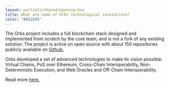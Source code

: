 ```yaml
---
layout: partials/shared/opening-box
title: What are some of Orbs technological innovations?
color: "#E61EA9"
---
```


The Orbs project includes a full blockchain stack designed and implemented from scratch by the core team, and is not a fork of any existing solution. The project is active on open source with about 150 repositories publicly available on [Github.](https://github.com/orbs-network)

Orbs developed a set of advanced technologies to make its vision possible: Virtual Chains, PoS over Ethereum, Cross-Chain Interoperability, Non-Deterministic Execution, and Web Oracles and Off-Chain Interoperability.

Read more [here.](/network)
